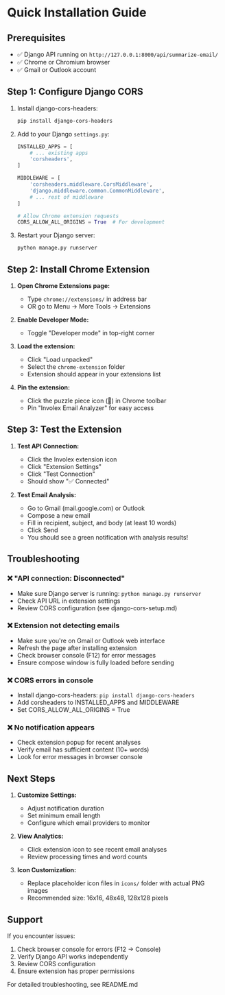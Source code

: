 # Quick Installation Guide

## Prerequisites
- ✅ Django API running on `http://127.0.0.1:8000/api/summarize-email/`
- ✅ Chrome or Chromium browser
- ✅ Gmail or Outlook account

## Step 1: Configure Django CORS

1. Install django-cors-headers:
   ```bash
   pip install django-cors-headers
   ```

2. Add to your Django `settings.py`:
   ```python
   INSTALLED_APPS = [
       # ... existing apps
       'corsheaders',
   ]
   
   MIDDLEWARE = [
       'corsheaders.middleware.CorsMiddleware',
       'django.middleware.common.CommonMiddleware',
       # ... rest of middleware
   ]
   
   # Allow Chrome extension requests
   CORS_ALLOW_ALL_ORIGINS = True  # For development
   ```

3. Restart your Django server:
   ```bash
   python manage.py runserver
   ```

## Step 2: Install Chrome Extension

1. **Open Chrome Extensions page:**
   - Type `chrome://extensions/` in address bar
   - OR go to Menu → More Tools → Extensions

2. **Enable Developer Mode:**
   - Toggle "Developer mode" in top-right corner

3. **Load the extension:**
   - Click "Load unpacked"
   - Select the `chrome-extension` folder
   - Extension should appear in your extensions list

4. **Pin the extension:**
   - Click the puzzle piece icon (🧩) in Chrome toolbar
   - Pin "Involex Email Analyzer" for easy access

## Step 3: Test the Extension

1. **Test API Connection:**
   - Click the Involex extension icon
   - Click "Extension Settings"
   - Click "Test Connection"
   - Should show "✅ Connected"

2. **Test Email Analysis:**
   - Go to Gmail (mail.google.com) or Outlook
   - Compose a new email
   - Fill in recipient, subject, and body (at least 10 words)
   - Click Send
   - You should see a green notification with analysis results!

## Troubleshooting

### ❌ "API connection: Disconnected"
- Make sure Django server is running: `python manage.py runserver`
- Check API URL in extension settings
- Review CORS configuration (see django-cors-setup.md)

### ❌ Extension not detecting emails
- Make sure you're on Gmail or Outlook web interface
- Refresh the page after installing extension
- Check browser console (F12) for error messages
- Ensure compose window is fully loaded before sending

### ❌ CORS errors in console
- Install django-cors-headers: `pip install django-cors-headers`
- Add corsheaders to INSTALLED_APPS and MIDDLEWARE
- Set CORS_ALLOW_ALL_ORIGINS = True

### ❌ No notification appears
- Check extension popup for recent analyses
- Verify email has sufficient content (10+ words)
- Look for error messages in browser console

## Next Steps

1. **Customize Settings:**
   - Adjust notification duration
   - Set minimum email length
   - Configure which email providers to monitor

2. **View Analytics:**
   - Click extension icon to see recent email analyses
   - Review processing times and word counts

3. **Icon Customization:**
   - Replace placeholder icon files in `icons/` folder with actual PNG images
   - Recommended size: 16x16, 48x48, 128x128 pixels

## Support

If you encounter issues:
1. Check browser console for errors (F12 → Console)
2. Verify Django API works independently
3. Review CORS configuration
4. Ensure extension has proper permissions

For detailed troubleshooting, see README.md 